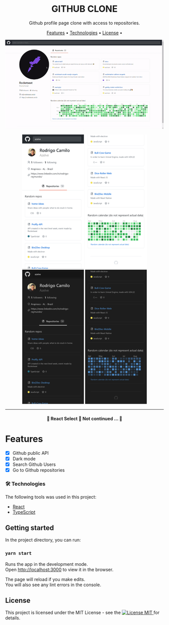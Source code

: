 <h1 align="center">
<br>
  GITHUB CLONE
</h1>

<p align="center">Github profile page clone with access to repositories.</p>

<p align="center">
 <a href="#-features">Features</a> •
 <a href="#-tech">Technologies</a> • 
 <a href="#-license">License</a> • 
</p>

<p align="center">
  <img src="assets/readme/github-clone.gif"/>
</p>

<div align="center">
  <img src="/assets/readme/mobile-version-01.png" alt="Mobile Version" height="425">
  <img src="/assets/readme/mobile-version-02.png" alt="Mobile Version" height="425">
  <img src="/assets/readme/mobile-dark-02.png" alt="Dark Mode" height="425">
  <img src="/assets/readme/mobile-dark-01.png" alt="Dark Mode" height="425">
</div>

<hr />

<h4 align="center"> 
	🚧  React Select 🚀 Not continued ...  🚧
</h4> 

# Features <a id="-features"></a>

- [x] Github public API
- [x] Dark mode
- [x] Search Github Users
- [x] Go to Github repositories

### 🛠 Technologies <a id="-tech"></a>

The following tools was used in this project:
- [React](https://www.reactjs.org/)
- [TypeScript](https://www.typescriptlang.org/)

## Getting started <a id="-start"></a>

In the project directory, you can run:

### `yarn start`

Runs the app in the development mode.<br />
Open [http://localhost:3000](http://localhost:3000) to view it in the browser.

The page will reload if you make edits.<br />
You will also see any lint errors in the console.

## License <a id="-license"></a>

<p>
	This project is licensed under the MIT License - see the  
  <a href="LICENSE">
    <img src="https://img.shields.io/badge/License-MIT-blue.svg" alt="License MIT">
  </a>
	for details.
</p>
